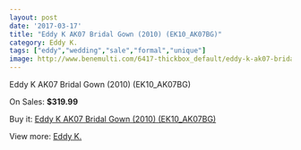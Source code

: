 ```yaml
---
layout: post
date: '2017-03-17'
title: "Eddy K AK07 Bridal Gown (2010) (EK10_AK07BG)"
category: Eddy K.
tags: ["eddy","wedding","sale","formal","unique"]
image: http://www.benemulti.com/6417-thickbox_default/eddy-k-ak07-bridal-gown-2010-ek10ak07bg.jpg
---
```

Eddy K AK07 Bridal Gown (2010) (EK10_AK07BG)

On Sales: **$319.99**
<a href="https://www.benemulti.com/en/eddy-k/2413-eddy-k-ak07-bridal-gown-2010-ek10ak07bg.html"><amp-img layout="responsive" width="600" height="600" src="//www.benemulti.com/6417-thickbox_default/eddy-k-ak07-bridal-gown-2010-ek10ak07bg.jpg" alt="Eddy K AK07 Bridal Gown (2010) (EK10_AK07BG) 0" /></a>
<a href="https://www.benemulti.com/en/eddy-k/2413-eddy-k-ak07-bridal-gown-2010-ek10ak07bg.html"><amp-img layout="responsive" width="600" height="600" src="//www.benemulti.com/6418-thickbox_default/eddy-k-ak07-bridal-gown-2010-ek10ak07bg.jpg" alt="Eddy K AK07 Bridal Gown (2010) (EK10_AK07BG) 1" /></a>

Buy it: [Eddy K AK07 Bridal Gown (2010) (EK10_AK07BG)](https://www.benemulti.com/en/eddy-k/2413-eddy-k-ak07-bridal-gown-2010-ek10ak07bg.html "Eddy K AK07 Bridal Gown (2010) (EK10_AK07BG)")

View more: [Eddy K.](https://www.benemulti.com/en/23-eddy-k "Eddy K.")